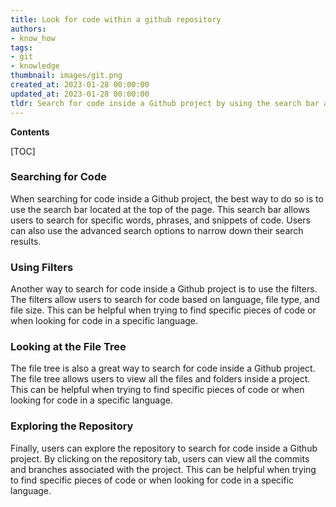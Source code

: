 ```yaml
---
title: Look for code within a github repository
authors:
- know_how
tags:
- git
- knowledge
thumbnail: images/git.png
created_at: 2023-01-28 00:00:00
updated_at: 2023-01-28 00:00:00
tldr: Search for code inside a Github project by using the search bar at the top of the project`s main page.
---
```


**Contents**

[TOC]

### Searching for Code

When searching for code inside a Github project, the best way to do so is to use the search bar located at the top of the page. This search bar allows users to search for specific words, phrases, and snippets of code. Users can also use the advanced search options to narrow down their search results. 

### Using Filters

Another way to search for code inside a Github project is to use the filters. The filters allow users to search for code based on language, file type, and file size. This can be helpful when trying to find specific pieces of code or when looking for code in a specific language.

### Looking at the File Tree

The file tree is also a great way to search for code inside a Github project. The file tree allows users to view all the files and folders inside a project. This can be helpful when trying to find specific pieces of code or when looking for code in a specific language.

### Exploring the Repository

Finally, users can explore the repository to search for code inside a Github project. By clicking on the repository tab, users can view all the commits and branches associated with the project. This can be helpful when trying to find specific pieces of code or when looking for code in a specific language.
